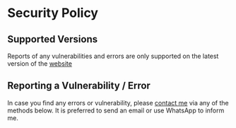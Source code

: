 # Security Policy

## Supported Versions

Reports of any vulnerabilities and errors are only supported on the latest version of the [website](https://tahayparker.github.io/CSInternalsGuide/)

## Reporting a Vulnerability / Error

In case you find any errors or vulnerability, please [contact me](https://tahayparker.github.io/tahayparker/) via any of the methods below. It is preferred to send an email or use WhatsApp to inform me.
